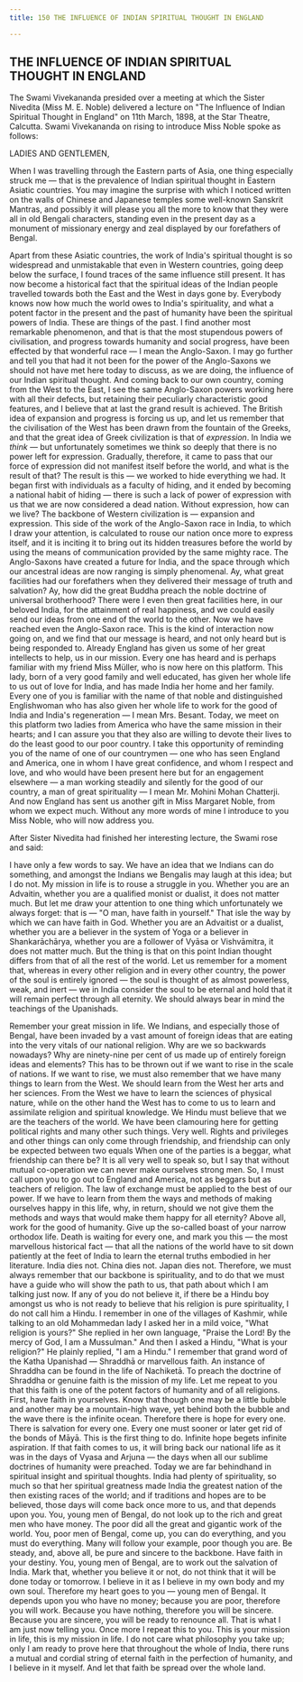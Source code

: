```yaml
---
title: 150 THE INFLUENCE OF INDIAN SPIRITUAL THOUGHT IN ENGLAND

---
```

  

## THE INFLUENCE OF INDIAN SPIRITUAL THOUGHT IN ENGLAND

The Swami Vivekananda presided over a meeting at which the Sister
Nivedita (Miss M. E. Noble) delivered a lecture on "The Influence of
Indian Spiritual Thought in England" on 11th March, 1898, at the Star
Theatre, Calcutta. Swami Vivekananda on rising to introduce Miss Noble
spoke as follows:

LADIES AND GENTLEMEN,

When I was travelling through the Eastern parts of Asia, one thing
especially struck me — that is the prevalence of Indian spiritual
thought in Eastern Asiatic countries. You may imagine the surprise with
which I noticed written on the walls of Chinese and Japanese temples
some well-known Sanskrit Mantras, and possibly it will please you all
the more to know that they were all in old Bengali characters, standing
even in the present day as a monument of missionary energy and zeal
displayed by our forefathers of Bengal.

Apart from these Asiatic countries, the work of India's spiritual
thought is so widespread and unmistakable that even in Western
countries, going deep below the surface, I found traces of the same
influence still present. It has now become a historical fact that the
spiritual ideas of the Indian people travelled towards both the East and
the West in days gone by. Everybody knows now how much the world owes to
India's spirituality, and what a potent factor in the present and the
past of humanity have been the spiritual powers of India. These are
things of the past. I find another most remarkable phenomenon, and that
is that the most stupendous powers of civilisation, and progress towards
humanity and social progress, have been effected by that wonderful race
— I mean the Anglo-Saxon. I may go further and tell you that had it not
been for the power of the Anglo-Saxons we should not have met here today
to discuss, as we are doing, the influence of our Indian spiritual
thought. And coming back to our own country, coming from the West to the
East, I see the same Anglo-Saxon powers working here with all their
defects, but retaining their peculiarly characteristic good features,
and I believe that at last the grand result is achieved. The British
idea of expansion and progress is forcing us up, and let us remember
that the civilisation of the West has been drawn from the fountain of
the Greeks, and that the great idea of Greek civilization is that of
*expression*. In India we *think* — but unfortunately sometimes we think
so deeply that there is no power left for expression. Gradually,
therefore, it came to pass that our force of expression did not manifest
itself before the world, and what is the result of that? The result is
this — we worked to hide everything we had. It began first with
individuals as a faculty of hiding, and it ended by becoming a national
habit of hiding — there is such a lack of power of expression with us
that we are now considered a dead nation. Without expression, how can we
live? The backbone of Western civilization is — expansion and
expression. This side of the work of the Anglo-Saxon race in India, to
which I draw your attention, is calculated to rouse our nation once more
to express itself, and it is inciting it to bring out its hidden
treasures before the world by using the means of communication provided
by the same mighty race. The Anglo-Saxons have created a future for
India, and the space through which our ancestral ideas are now ranging
is simply phenomenal. Ay, what great facilities had our forefathers when
they delivered their message of truth and salvation? Ay, how did the
great Buddha preach the noble doctrine of universal brotherhood? There
were I even then great facilities here, in our beloved India, for the
attainment of real happiness, and we could easily send our ideas from
one end of the world to the other. Now we have reached even the
Anglo-Saxon race. This is the kind of interaction now going on, and we
find that our message is heard, and not only heard but is being
responded to. Already England has given us some of her great intellects
to help, us in our mission. Every one has heard and is perhaps familiar
with my friend Miss Müller, who is now here on this platform. This lady,
born of a very good family and well educated, has given her whole life
to us out of love for India, and has made India her home and her family.
Every one of you is familiar with the name of that noble and
distinguished Englishwoman who has also given her whole life to work for
the good of India and India's regeneration — I mean Mrs. Besant. Today,
we meet on this platform two ladies from America who have the same
mission in their hearts; and I can assure you that they also are willing
to devote their lives to do the least good to our poor country. I take
this opportunity of reminding you of the name of one of our countrymen —
one who has seen England and America, one in whom I have great
confidence, and whom I respect and love, and who would have been present
here but for an engagement elsewhere — a man working steadily and
silently for the good of our country, a man of great spirituality — I
mean Mr. Mohini Mohan Chatterji. And now England has sent us another
gift in Miss Margaret Noble, from whom we expect much. Without any more
words of mine I introduce to you Miss Noble, who will now address you.

After Sister Nivedita had finished her interesting lecture, the Swami
rose and said:

I have only a few words to say. We have an idea that we Indians can do
something, and amongst the Indians we Bengalis may laugh at this idea;
but I do not. My mission in life is to rouse a struggle in you. Whether
you are an Advaitin, whether you are a qualified monist or dualist, it
does not matter much. But let me draw your attention to one thing which
unfortunately we always forget: that is — "O man, have faith in
yourself." That isle the way by which we can have faith in God. Whether
you are an Advaitist or a dualist, whether you are a believer in the
system of Yoga or a believer in Shankarāchārya, whether you are a
follower of Vyāsa or Vishvāmitra, it does not matter much. But the thing
is that on this point Indian thought differs from that of all the rest
of the world. Let us remember for a moment that, whereas in every other
religion and in every other country, the power of the soul is entirely
ignored — the soul is thought of as almost powerless, weak, and inert —
we in India consider the soul to be eternal and hold that it will remain
perfect through all eternity. We should always bear in mind the
teachings of the Upanishads.

Remember your great mission in life. We Indians, and especially those of
Bengal, have been invaded by a vast amount of foreign ideas that are
eating into the very vitals of our national religion. Why are we so
backwards nowadays? Why are ninety-nine per cent of us made up of
entirely foreign ideas and elements? This has to be thrown out if we
want to rise in the scale of nations. If we want to rise, we must also
remember that we have many things to learn from the West. We should
learn from the West her arts and her sciences. From the West we have to
learn the sciences of physical nature, while on the other hand the West
has to come to us to learn and assimilate religion and spiritual
knowledge. We Hindu must believe that we are the teachers of the world.
We have been clamouring here for getting political rights and many other
such things. Very well. Rights and privileges and other things can only
come through friendship, and friendship can only be expected between two
equals When one of the parties is a beggar, what friendship can there
be? It is all very well to speak so, but I say that without mutual
co-operation we can never make ourselves strong men. So, I must call
upon you to go out to England and America, not as beggars but as
teachers of religion. The law of exchange must be applied to the best of
our power. If we have to learn from them the ways and methods of making
ourselves happy in this life, why, in return, should we not give them
the methods and ways that would make them happy for all eternity? Above
all, work for the good of humanity. Give up the so-called boast of your
narrow orthodox life. Death is waiting for every one, and mark you this
— the most marvellous historical fact — that all the nations of the
world have to sit down patiently at the feet of India to learn the
eternal truths embodied in her literature. India dies not. China dies
not. Japan dies not. Therefore, we must always remember that our
backbone is spirituality, and to do that we must have a guide who will
show the path to us, that path about which I am talking just now. If any
of you do not believe it, if there be a Hindu boy amongst us who is not
ready to believe that his religion is pure spirituality, I do not call
him a Hindu. I remember in one of the villages of Kashmir, while talking
to an old Mohammedan lady I asked her in a mild voice, "What religion is
yours?" She replied in her own language, "Praise the Lord! By the mercy
of God, I am a Mussulman." And then I asked a Hindu, "What is your
religion?" He plainly replied, "I am a Hindu." I remember that grand
word of the Katha Upanishad — Shraddhā or marvellous faith. An instance
of Shraddha can be found in the life of Nachiketā. To preach the
doctrine of Shraddha or genuine faith is the mission of my life. Let me
repeat to you that this faith is one of the potent factors of humanity
and of all religions. First, have faith in yourselves. Know that though
one may be a little bubble and another may be a mountain-high wave, yet
behind both the bubble and the wave there is the infinite ocean.
Therefore there is hope for every one. There is salvation for every one.
Every one must sooner or later get rid of the bonds of Māyā. This is the
first thing to do. Infinite hope begets infinite aspiration. If that
faith comes to us, it will bring back our national life as it was in the
days of Vyasa and Arjuna — the days when all our sublime doctrines of
humanity were preached. Today we are far behindhand in spiritual insight
and spiritual thoughts. India had plenty of spirituality, so much so
that her spiritual greatness made India the greatest nation of the then
existing races of the world; and if traditions and hopes are to be
believed, those days will come back once more to us, and that depends
upon you. You, young men of Bengal, do not look up to the rich and great
men who have money. The poor did all the great and gigantic work of the
world. You, poor men of Bengal, come up, you can do everything, and you
must do everything. Many will follow your example, poor though you are.
Be steady, and, above all, be pure and sincere to the back­bone. Have
faith in your destiny. You, young men of Bengal, are to work out the
salvation of India. Mark that, whether you believe it or not, do not
think that it will be done today or tomorrow. I believe in it as I
believe in my own body and my own soul. Therefore my heart goes to you —
young men of Bengal. It depends upon you who have no money; because you
are poor, therefore you will work. Because you have nothing, therefore
you will be sincere. Because you are sincere, you will be ready to
renounce all. That is what I am just now telling you. Once more I repeat
this to you. This is your mission in life, this is my mission in life. I
do not care what philosophy you take up; only I am ready to prove here
that throughout the whole of India, there runs a mutual and cordial
string of eternal faith in the perfection of humanity, and I believe in
it myself. And let that faith be spread over the whole land.